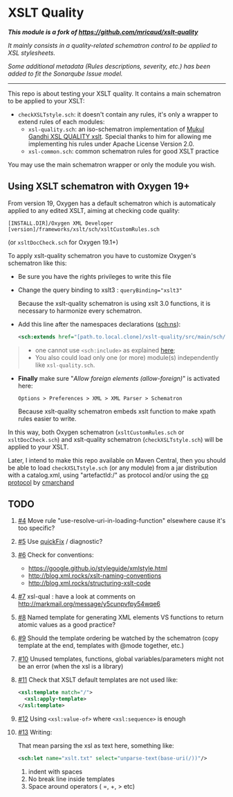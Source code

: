 # XSLT Quality

***This module is a fork of <https://github.com/mricaud/xslt-quality>***

*It mainly consists in a quality-related schematron control to be applied to XSL stylesheets.*

*Some additional metadata (Rules descriptions, severity, etc.) has been added to fit the Sonarqube Issue model.*

-------

This repo is about testing your XSLT quality.
It contains a main schematron to be applied to your XSLT:

- `checkXSLTstyle.sch`: it doesn't contain any rules, it's only a wrapper to extend rules of each modules:
  - `xsl-quality.sch`: an iso-schematron implementation of [Mukul Gandhi XSL QUALITY xslt](http://gandhimukul.tripod.com/xslt/xslquality.html). 
     Special thanks to him for allowing me implementing his rules under Apache License Version 2.0.
  - `xsl-common.sch`: common schematron rules for good XSLT practice

You may use the main schematron wrapper or only the module you wish.

## Using XSLT schematron with Oxygen 19+ 

From version 19, Oxygen has a default schematron which is automaticaly applied to any edited XSLT, aiming at checking code quality:

`[INSTALL.DIR]/Oxygen XML Developer [version]/frameworks/xslt/sch/xsltCustomRules.sch`

(or `xsltDocCheck.sch` for Oxygen 19.1+)

To apply xslt-quality schematron you have to customize Oxygen's schematron like this:

- Be sure you have the rights privileges to write this file
 
- Change the query binding to xslt3 : `queryBinding="xslt3"`
 
    Because the xslt-quality schematron is using xslt 3.0 functions, it is necessary to harmonize every schematron.

- Add this line after the namespaces declarations (<sch:ns>): 

    ```xml
    <sch:extends href="[path.to.local.clone]/xslt-quality/src/main/sch/checkXSLTstyle.sch"/>
    ```
    
> - one cannot use `<sch:include>` as explained [here](https://www.oxygenxml.com/forum/topic6804.html);
> - You also could load only one (or more) module(s) independently like `xsl-quality.sch`.

- **Finally** make sure "*Allow foreign elements (allow-foreign)*" is activated here: 
    
    `Options > Preferences > XML > XML Parser > Schematron` 

    Because xslt-quality schematron embeds xslt function to make xpath rules easier to write.

In this way, both Oxygen schematron (`xsltCustomRules.sch` or `xsltDocCheck.sch`) and xslt-quality schematron (`checkXSLTstyle.sch`) will be applied to your XSLT.

Later, I intend to make this repo available on Maven Central, then you should be able to load `checkXSLTstyle.sch` (or any module) from a jar distribution with a catalog.xml, using "artefactId:/" as protocol and/or using the 
[cp protocol](https://github.com/cmarchand/cp-protocol) by [cmarchand](https://github.com/cmarchand)

## TODO

1. [#4](https://github.com/mricaud/xslt-quality/issues/4) Move rule "use-resolve-uri-in-loading-function" elsewhere cause it's too specific?
1. [#5](https://github.com/mricaud/xslt-quality/issues/5) Use [quickFix](http://www.schematron-quickfix.com/quickFix/guide.html) / diagnostic?
1. [#6](https://github.com/mricaud/xslt-quality/issues/6) Check for conventions: 
    - https://google.github.io/styleguide/xmlstyle.html
    - http://blog.xml.rocks/xslt-naming-conventions
    - http://blog.xml.rocks/structuring-xslt-code
1. [#7](https://github.com/mricaud/xslt-quality/issues/7) xsl-qual : have a look at comments on http://markmail.org/message/y5cunpvfpy54wqe6
1. [#8](https://github.com/mricaud/xslt-quality/issues/8) Named template for generating XML elements VS functions to return atomic values as a good practice?
1. [#9](https://github.com/mricaud/xslt-quality/issues/9) Should the template ordering be watched by the schematron (copy template at the end, templates with @mode together, etc.)
1. [#10](https://github.com/mricaud/xslt-quality/issues/10) Unused templates, functions, global variables/parameters might not be an error (when the xsl is a library)
1. [#11](https://github.com/mricaud/xslt-quality/issues/11) Check that XSLT default templates are not used like:

    ```xml 
    <xsl:template match="/">
      <xsl:apply-template>
    </xsl:template>
    ```

1. [#12](https://github.com/mricaud/xslt-quality/issues/12) Using `<xsl:value-of>` where `<xsl:sequence>` is enough
1. [#13](https://github.com/mricaud/xslt-quality/issues/13) Writing:

   That mean parsing the xsl as text here, something like:
   
    ```xml 
    <sch:let name="xslt.txt" select="unparse-text(base-uri(/))"/>
    ```
   
    1. indent with spaces 
    1. No break line inside templates
    1. Space around operators ( =, +, > etc)
